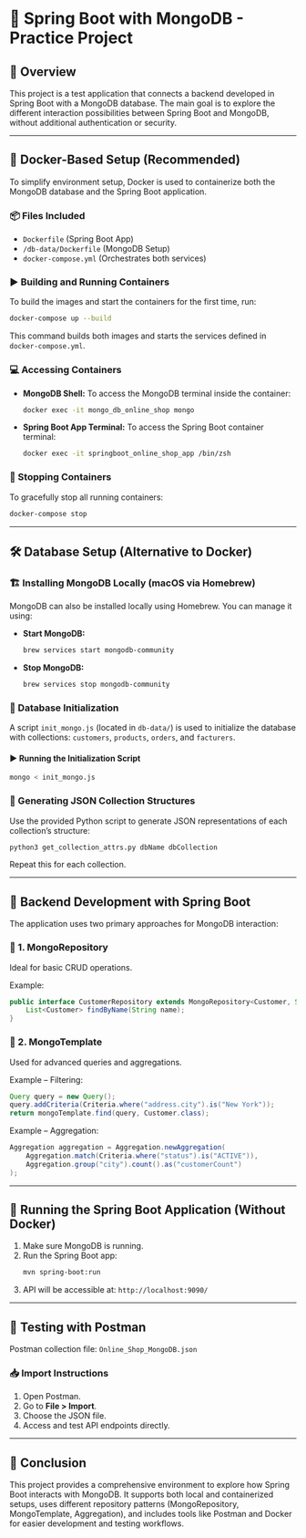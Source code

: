 # 📌 Spring Boot with MongoDB - Practice Project

## 📖 Overview
This project is a test application that connects a backend developed in Spring Boot with a MongoDB database. The main goal is to explore the different interaction possibilities between Spring Boot and MongoDB, without additional authentication or security.

---

## 🐳 Docker-Based Setup (Recommended)

To simplify environment setup, Docker is used to containerize both the MongoDB database and the Spring Boot application.

### 📦 Files Included
- `Dockerfile` (Spring Boot App)
- `/db-data/Dockerfile` (MongoDB Setup)
- `docker-compose.yml` (Orchestrates both services)

### ▶️ Building and Running Containers
To build the images and start the containers for the first time, run:
```sh
docker-compose up --build
```
This command builds both images and starts the services defined in `docker-compose.yml`.

### 💻 Accessing Containers
- **MongoDB Shell:**
  To access the MongoDB terminal inside the container:
  ```sh
  docker exec -it mongo_db_online_shop mongo
  ```
- **Spring Boot App Terminal:**
  To access the Spring Boot container terminal:
  ```sh
  docker exec -it springboot_online_shop_app /bin/zsh
  ```

### 🛑 Stopping Containers
To gracefully stop all running containers:
```sh
docker-compose stop
```

---

## 🛠️ Database Setup (Alternative to Docker)

### 🏗️ Installing MongoDB Locally (macOS via Homebrew)
MongoDB can also be installed locally using Homebrew. You can manage it using:
- **Start MongoDB:**
  ```sh
  brew services start mongodb-community
  ```
- **Stop MongoDB:**
  ```sh
  brew services stop mongodb-community
  ```

### 📂 Database Initialization
A script `init_mongo.js` (located in `db-data/`) is used to initialize the database with collections: `customers`, `products`, `orders`, and `facturers`.

#### ▶️ Running the Initialization Script
```sh
mongo < init_mongo.js
```

### 📜 Generating JSON Collection Structures
Use the provided Python script to generate JSON representations of each collection’s structure:
```sh
python3 get_collection_attrs.py dbName dbCollection
```
Repeat this for each collection.

---

## 🚀 Backend Development with Spring Boot

The application uses two primary approaches for MongoDB interaction:

### 📌 1. MongoRepository
Ideal for basic CRUD operations.

Example:
```java
public interface CustomerRepository extends MongoRepository<Customer, String> {
    List<Customer> findByName(String name);
}
```

### 📌 2. MongoTemplate
Used for advanced queries and aggregations.

Example – Filtering:
```java
Query query = new Query();
query.addCriteria(Criteria.where("address.city").is("New York"));
return mongoTemplate.find(query, Customer.class);
```

Example – Aggregation:
```java
Aggregation aggregation = Aggregation.newAggregation(
    Aggregation.match(Criteria.where("status").is("ACTIVE")),
    Aggregation.group("city").count().as("customerCount")
);
```

---

## 🏃 Running the Spring Boot Application (Without Docker)
1. Make sure MongoDB is running.
2. Run the Spring Boot app:
   ```sh
   mvn spring-boot:run
   ```
3. API will be accessible at: `http://localhost:9090/`

---

## 🔬 Testing with Postman
Postman collection file: `Online_Shop_MongoDB.json`

### 📥 Import Instructions
1. Open Postman.
2. Go to **File > Import**.
3. Choose the JSON file.
4. Access and test API endpoints directly.

---

## 🎯 Conclusion
This project provides a comprehensive environment to explore how Spring Boot interacts with MongoDB. It supports both local and containerized setups, uses different repository patterns (MongoRepository, MongoTemplate, Aggregation), and includes tools like Postman and Docker for easier development and testing workflows.